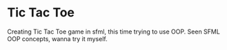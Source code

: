 # Tic Tac Toe 
 Creating Tic Tac Toe game in sfml, this time trying to use OOP.
 Seen SFML OOP concepts, wanna try it myself.
